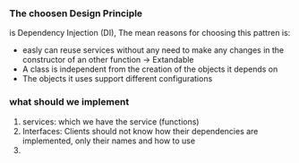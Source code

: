 ### The choosen Design Principle

is Dependency Injection (DI), The mean reasons for choosing this pattren is:

- easly can reuse services without any need to make any changes in the constructor of an other function -> Extandable
- A class is independent from the creation of the objects it depends on
- The objects it uses support different configurations

### what should we implement

1. services: which we have the service (functions)
2. Interfaces: Clients should not know how their dependencies are implemented, only their names and how to use
3.

